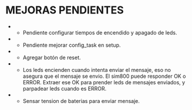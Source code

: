 # MEJORAS PENDIENTES
* * Pendiente configurar tiempos de encendido y apagado de leds.
* * Pendiente mejorar config_task en setup.
* * Agregar botón de reset.
* * Los leds encienden cuando intenta enviar el mensaje, eso no asegura que el mensaje se envio. El sim800 puede responder OK o ERROR. Extraer 
ese OK para prender leds de mensajes enviados, y parpadear leds cuando es ERROR.
* * Sensar tension de baterias para enviar mensaje.
